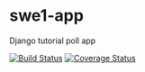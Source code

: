 # swe1-app
Django tutorial poll app

[![Build Status](https://app.travis-ci.com/WenjunYuAnny/swe1-app.svg?branch=main)](https://app.travis-ci.com/WenjunYuAnny/swe1-app)
[![Coverage Status](https://coveralls.io/repos/github/WenjunYuAnny/swe1-app/badge.svg?branch=main)](https://coveralls.io/github/WenjunYuAnny/swe1-app?branch=main) 
